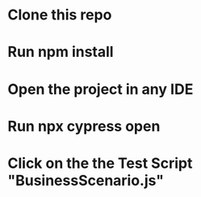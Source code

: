 # Clone this repo
# Run npm install
# Open the project in any IDE
# Run npx cypress open
# Click on the the Test Script "BusinessScenario.js" 
